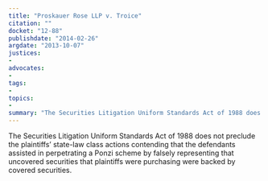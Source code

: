 ```yaml
---
title: "Proskauer Rose LLP v. Troice"
citation: ""
docket: "12-88"
publishdate: "2014-02-26"
argdate: "2013-10-07"
justices:
- 
advocates:
- 
tags:
- 
topics:
- 
summary: "The Securities Litigation Uniform Standards Act of 1988 does not preclude the plaintiffs’ state-law class actions contending that the defendants assisted in perpetrating a Ponzi scheme by falsely representing that uncovered securities that plaintiffs were purchasing were backed by covered securities."
---
```

The Securities Litigation Uniform Standards Act of 1988 does not preclude the plaintiffs’ state-law class actions contending that the defendants assisted in perpetrating a Ponzi scheme by falsely representing that uncovered securities that plaintiffs were purchasing were backed by covered securities.

